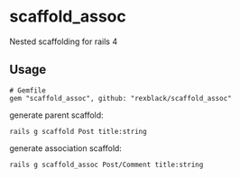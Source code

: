 scaffold_assoc
==============

Nested scaffolding for rails 4


Usage
-----

```
# Gemfile
gem "scaffold_assoc", github: "rexblack/scaffold_assoc"
```

generate parent scaffold:
```
rails g scaffold Post title:string
```

generate association scaffold:
```
rails g scaffold_assoc Post/Comment title:string
```
